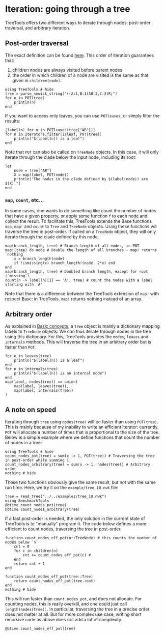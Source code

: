 # Iteration: going through a tree

TreeTools offers two different ways to iterate through nodes: post-order traversal, and arbitrary iteration. 

## Post-order traversal

The exact definition can be found [here](https://en.wikipedia.org/wiki/Tree_traversal#Post-order,_LRN). 
This order of iteration guarantees that: 
1. children nodes are always visited before parent nodes
2. the order in which children of a node are visited is the same as that given in `children(node)`. 

```@repl iteration_1
using TreeTools # hide
tree = parse_newick_string("((A:1,B:1)AB:2,C:3)R;")
for n in POT(tree)
	println(n)
end
```

If you want to access only leaves, you can use `POTleaves`, or simply filter the results: 
```@repl iteration_1
[label(n) for n in POTleaves(tree["AB"])]
for n in Iterators.filter(isleaf, POT(tree))
	println("$(label(n)) is a leaf")
end
```

Note that `POT` can also be called on `TreeNode` objects. 
In this case, it will only iterate through the clade below the input node, including its root: 
```@repl iteration_1
let
	node = tree["AB"]
	X = map(label, POT(node))
	println("The nodes in the clade defined by $(label(node)) are $(X).")
end
```

### `map`, `count`, etc...

In some cases, one wants to do something like count the number of nodes that have a given property, or apply some function `f` to each node and collect the result. 
To facilitate this, TreeTools extends the Base functions `map`, `map!` and `count` to `Tree` and `TreeNode` objects. 
Using these functions will traverse the tree in post-order. 
If called on a `TreeNode` object, they will only iterate through the clade defined by this node. 

```@repl iteration_1
map(branch_length, tree) # Branch length of all nodes, in POT 
map!(tree) do node # Double the length of all branches - map! returns `nothing`
	x = branch_length(node)
	if !ismissing(x) branch_length!(node, 2*x) end
end
map(branch_length, tree) # Doubled branch length, except for root (`missing`)
count(n -> label(n)[1] == 'A', tree) # count the nodes with a label starting with 'A'
```

Note that there is a difference between the TreeTools extension of `map!` with respect Base: in TreeTools, `map!` returns nothing instead of an array. 

## Arbitrary order

As explained in [Basic concepts](@ref), a `Tree` object is mainly a dictionary mapping labels to `TreeNode` objects.
We can thus iterate through nodes in the tree using this dictionary. 
For this, TreeTools provides the `nodes`, `leaves` and `internals` methods. 
This will traverse the tree in an arbitrary order but is faster than `POT`.   

```@repl iteration_1
for n in leaves(tree)
	println("$(label(n)) is a leaf")
end
for n in internals(tree)
	println("$(label(n)) is an internal node")
end
map(label, nodes(tree)) == union(
	map(label, leaves(tree)), 
	map(label, internals(tree))
)
```

## A note on speed

Iterating through `tree` using `nodes(tree)` will be faster than using `POT(tree)`. This is mainly because of my inability to write an efficient iterator: currently, `POT` will allocate a number of times that is proportional to the size of the tree. Below is a simple example where we define functions that count the number of nodes in a tree:

```@example iteration_2
using TreeTools # hide
count_nodes_pot(tree) = sum(x -> 1, POT(tree)) # Traversing the tree in post-order while summing 1
count_nodes_arbitrary(tree) = sum(x -> 1, nodes(tree)) # Arbitrary order
nothing # hide
```

These two functions obviously give the same result, but not with the same run time. Here, we try it on the `example/tree_10.nwk` file: 

```@repl iteration_2
tree = read_tree("../../examples/tree_10.nwk")
using BenchmarkTools
@btime count_nodes_pot(tree)
@btime count_nodes_arbitrary(tree)
```

If a fast post-order is needed, the only solution in the current state of TreeTools is to "manually" program it. 
The code below defines a more efficient to count nodes, traversing the tree in post-order. 

```@example iteration_2
function count_nodes_eff_pot(n::TreeNode) # this counts the number of nodes below `n`
	cnt = 0
	for c in children(n)
		cnt += count_nodes_eff_pot(c) # 
	end
	return cnt + 1
end

function count_nodes_eff_pot(tree::Tree)
	return count_nodes_eff_pot(tree.root)
end
nothing # hide
```

This will run faster than `count_nodes_pot`, and does not allocate. 
For counting nodes, this is really overkill, and one could just call `length(nodes(tree))`. 
In particular, traversing the tree in a precise order does not matter at all. 
But for more complex use case, writing short recursive code as above does not add a lot of complexity. 

```@repl iteration_2
@btime count_nodes_eff_pot(tree)
```